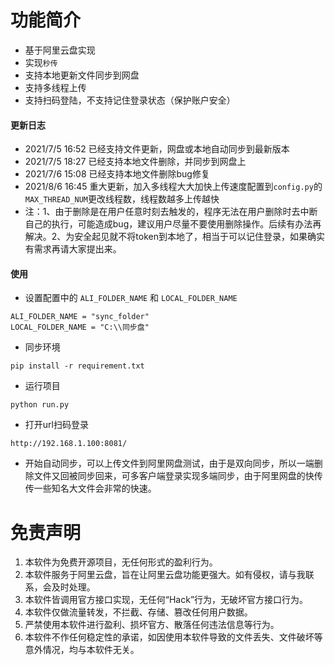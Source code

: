 # 功能简介
* 基于阿里云盘实现
* 实现`秒传`
* 支持本地更新文件同步到网盘
* 支持多线程上传
* 支持扫码登陆，不支持记住登录状态（保护账户安全）
#### 更新日志 
* 2021/7/5 16:52 已经支持文件更新，网盘或本地自动同步到最新版本
* 2021/7/5 18:27 已经支持本地文件删除，并同步到网盘上
* 2021/7/6 15:08 已经支持本地文件删除bug修复
* 2021/8/6 16:45 重大更新，加入多线程大大加快上传速度配置到`config.py`的`MAX_THREAD_NUM`更改线程数，线程数越多上传越快
* 注：1、由于删除是在用户任意时刻去触发的，程序无法在用户删除时去中断自己的执行，可能造成bug，建议用户尽量不要使用删除操作。后续有办法再解决。2、为安全起见就不将token到本地了，相当于可以记住登录，如果确实有需求再请大家提出来。
#### 使用
* 设置配置中的 `ALI_FOLDER_NAME` 和 `LOCAL_FOLDER_NAME`
```shell
ALI_FOLDER_NAME = "sync_folder"
LOCAL_FOLDER_NAME = "C:\\同步盘"
```
* 同步环境
```shell
pip install -r requirement.txt
```
* 运行项目
```shell
python run.py
```
* 打开url扫码登录
```shell
http://192.168.1.100:8081/
```
* 开始自动同步，可以上传文件到阿里网盘测试，由于是双向同步，所以一端删除文件又回被同步回来，可多客户端登录实现多端同步，由于阿里网盘的快传传一些知名大文件会非常的快速。

# 免责声明
1. 本软件为免费开源项目，无任何形式的盈利行为。
2. 本软件服务于阿里云盘，旨在让阿里云盘功能更强大。如有侵权，请与我联系，会及时处理。
3. 本软件皆调用官方接口实现，无任何“Hack”行为，无破坏官方接口行为。
5. 本软件仅做流量转发，不拦截、存储、篡改任何用户数据。
6. 严禁使用本软件进行盈利、损坏官方、散落任何违法信息等行为。
7. 本软件不作任何稳定性的承诺，如因使用本软件导致的文件丢失、文件破坏等意外情况，均与本软件无关。